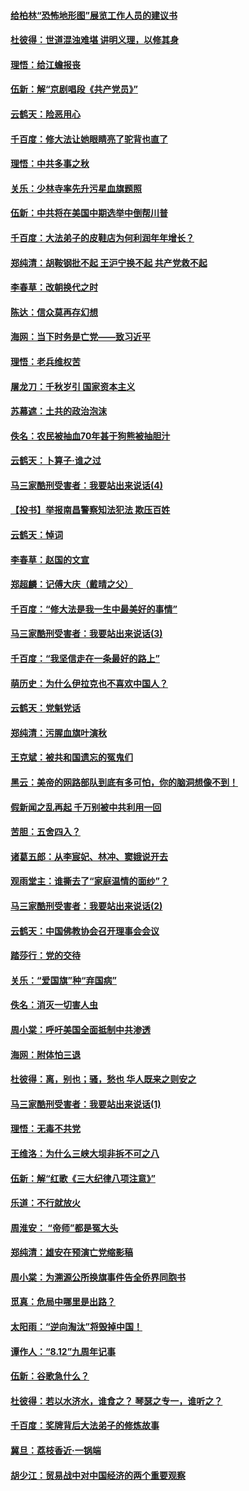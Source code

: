 #### [给柏林“恐怖地形图”展览工作人员的建议书](../pages/nsc993/n10684627.md) 

#### [杜彼得：世道混浊难堪 讲明义理，以修其身](../pages/nsc993/n10684598.md) 

#### [理悟：给江蟾报丧](../pages/nsc993/n10680823.md) 

#### [伍新：解“京剧唱段《共产党员》”](../pages/nsc993/n10680780.md) 

#### [云鹤天：险恶用心](../pages/nsc993/n10680765.md) 

#### [千百度：修大法让她眼睛亮了驼背也直了](../pages/nsc993/n10680493.md) 

#### [理悟：中共多事之秋](../pages/nsc993/n10676568.md) 

#### [关乐：少林寺率先升污星血旗题照](../pages/nsc993/n10675349.md) 

#### [伍新：中共将在美国中期选举中倒帮川普](../pages/nsc993/n10675250.md) 

#### [千百度：大法弟子的皮鞋店为何利润年年增长？](../pages/nsc993/n10672020.md) 

#### [郑纯清：胡鞍钢批不起 王沪宁换不起 共产党救不起](../pages/nsc993/n10671533.md) 

#### [李春草：改朝换代之时](../pages/nsc993/n10671514.md) 

#### [陈达：信众莫再存幻想](../pages/nsc993/n10669524.md) 

#### [海网：当下时务是亡党——致习近平](../pages/nsc993/n10669566.md) 

#### [理悟：老兵维权苦](../pages/nsc993/n10668896.md) 

#### [屠龙刀：千秋岁引 国家资本主义](../pages/nsc993/n10668882.md) 

#### [苏幕遮：土共的政治泡沫](../pages/nsc993/n10668871.md) 

#### [佚名：农民被抽血70年甚于狗熊被抽胆汁](../pages/nsc993/n10668821.md) 

#### [云鹤天：卜算子‧谁之过](../pages/nsc993/n10668805.md) 

#### [马三家酷刑受害者：我要站出来说话(4)](../pages/nsc993/n10650186.md) 

#### [【投书】举报南昌警察知法犯法 欺压百姓](../pages/nsc993/n10666339.md) 

#### [云鹤天：悼词](../pages/nsc993/n10663161.md) 

#### [李春草：赵国的文宣](../pages/nsc993/n10663142.md) 

#### [郑超麟：记傅大庆（戴晴之父）](../pages/nsc993/n10663125.md) 

#### [千百度：“修大法是我一生中最美好的事情”](../pages/nsc993/n10663072.md) 

#### [马三家酷刑受害者：我要站出来说话(3)](../pages/nsc993/n10649930.md) 

#### [千百度：“我坚信走在一条最好的路上”](../pages/nsc993/n10659844.md) 

#### [萌历史：为什么伊拉克也不喜欢中国人？](../pages/nsc993/n10659037.md) 

#### [云鹤天：党魁党话](../pages/nsc993/n10657874.md) 

#### [郑纯清：污腥血旗叶演秋](../pages/nsc993/n10657860.md) 

#### [王克斌：被共和国遗忘的冤鬼们](../pages/nsc993/n10657805.md) 

#### [黑云：美帝的网路部队到底有多可怕，你的脑洞想像不到！](../pages/nsc993/n10657754.md) 

#### [假新闻之乱再起 千万别被中共利用一回](../pages/nsc993/n10657188.md) 

#### [苦胆：五舍四入？](../pages/nsc993/n10656931.md) 

#### [诸葛五郎：从李宸妃、林冲、窦娥说开去](../pages/nsc993/n10656853.md) 

#### [观雨堂主：谁撕去了“家庭温情的面纱”？](../pages/nsc993/n10654625.md) 

#### [马三家酷刑受害者：我要站出来说话(2)](../pages/nsc993/n10575414.md) 

#### [云鹤天：中国佛教协会召开理事会会议](../pages/nsc993/n10652160.md) 

#### [踏莎行：党的交待](../pages/nsc993/n10652053.md) 

#### [关乐：“爱国旗”种“弃国病”](../pages/nsc993/n10652037.md) 

#### [佚名：消灭一切害人虫](../pages/nsc993/n10652017.md) 

#### [周小棠：呼吁美国全面抵制中共渗透](../pages/nsc993/n10651931.md) 

#### [海网：附体怕三退](../pages/nsc993/n10651898.md) 

#### [杜彼得：离，别也；骚，愁也 华人既来之则安之](../pages/nsc993/n10649978.md) 

#### [马三家酷刑受害者：我要站出来说话(1)](../pages/nsc993/n10561101.md) 

#### [理悟：无毒不共党](../pages/nsc993/n10645905.md) 

#### [王维洛：为什么三峡大坝非拆不可之八](../pages/nsc993/n10644765.md) 

#### [伍新：解“红歌《三大纪律八项注意》”](../pages/nsc993/n10642720.md) 

#### [乐道：不行就放火](../pages/nsc993/n10641746.md) 

#### [周淮安： “帝师”都是冤大头](../pages/nsc993/n10641610.md) 

#### [郑纯清：雄安在预演亡党缩影稿](../pages/nsc993/n10636918.md) 

#### [周小棠：为溯源公所换旗事件告全侨界同胞书](../pages/nsc993/n10636593.md) 

#### [觅真：危局中哪里是出路？](../pages/nsc993/n10635065.md) 

#### [太阳雨：“逆向淘汰”将毁掉中国！](../pages/nsc993/n10634973.md) 

#### [谭作人：“8.12”九周年记事](../pages/nsc993/n10634996.md) 

#### [伍新：谷歌急什么？](../pages/nsc993/n10635061.md) 

#### [杜彼得：若以水济水，谁食之？ 琴瑟之专一，谁听之？](../pages/nsc993/n10634639.md) 

#### [千百度：奖牌背后大法弟子的修炼故事](../pages/nsc993/n10634326.md) 

#### [冀旦：荔枝香近‧一锅端](../pages/nsc993/n10634149.md) 

#### [胡少江：贸易战中对中国经济的两个重要观察](../pages/nsc993/n10632623.md) 

